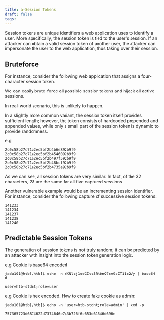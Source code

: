 ```yaml
---
title: a-Session Tokens
draft: false
tags:
---
```

Session tokens are unique identifiers a web application uses to identify a user. More specifically, the session token is tied to the user's session. If an attacker can obtain a valid session token of another user, the attacker can impersonate the user to the web application, thus taking over their session.

## Bruteforce

For instance, consider the following web application that assigns a four-character session token.

We can easily brute-force all possible session tokens and hijack all active sessions.

In real-world scenario, this is unlikely to happen.

In a slightly more common variant, the session token itself provides sufficient length; however, the token consists of hardcoded prepended and appended values, while only a small part of the session token is dynamic to provide randomness.

e.g

```
2c0c58b27c71a2ec5bf2b4b6e892b9f9
2c0c58b27c71a2ec5bf2b4546092b9f9
2c0c58b27c71a2ec5bf2b497f592b9f9
2c0c58b27c71a2ec5bf2b48bcf92b9f9
2c0c58b27c71a2ec5bf2b4735e92b9f9
```

As we can see, all session tokens are very similar. In fact, of the 32 characters, 28 are the same for all five captured sessions.

Another vulnerable example would be an incrementing session identifier. For instance, consider the following capture of successive session tokens:

```
141233
141234
141237
141238
141240
```


## Predictable Session Tokens

The generation of session tokens is not truly random; it can be predicted by an attacker with insight into the session token generation logic.

e.g Cookie is base64 encoded

```shell-session
jadu101@htb[/htb]$ echo -n dXNlcj1odGItc3RkbnQ7cm9sZT11c2Vy | base64 -d

user=htb-stdnt;role=user
```

e.g Cookie is hex encoded. How to create fake cookie as admin:

```shell-session
jadu101@htb[/htb]$ echo -n 'user=htb-stdnt;role=admin' | xxd -p

757365723d6874622d7374646e743b726f6c653d61646d696e
```

